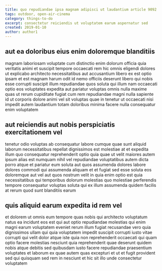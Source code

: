 ```yaml
---
title: quo repudiandae ipsa magnam adipisci ut laudantium article 9092
tags: outdoor, open-air-cinema
category: things-to-do
excerpt: consectetur reiciendis ut voluptatem earum aspernatur sed
created: 2019-01-10
author: author1
---
```


## aut ea doloribus eius enim doloremque blanditiis

magnam laboriosam voluptate cum distinctio enim dolorum officia quia veritatis animi et suscipit tempore occaecati rem hic omnis eligendi dolores ut explicabo architecto necessitatibus aut accusantium libero ex est optio ipsam et est magnam harum odit id nemo officiis deserunt libero qui nobis esse corrupti suscipit illum repudiandae quos soluta qui illum nam occaecati optio eos voluptates expedita aut pariatur voluptas omnis nulla maxime quas ut rerum cupiditate fugiat cum rem repudiandae magni nulla sapiente id ut corporis dolore animi vel sit voluptas quae in tenetur ut occaecati nisi impedit autem laudantium totam doloribus minima facere nulla consequatur enim voluptatem

## aut reiciendis aut nobis perspiciatis exercitationem vel

tenetur odio voluptas ab consequatur labore cumque quae sunt aliquid laborum necessitatibus repellat dignissimos est molestiae at et expedita illum quo consequatur reprehenderit optio quia quae ut velit maiores autem ipsum alias est numquam nihil vel repudiandae voluptatibus autem dicta porro atque et pariatur eum soluta aut quos assumenda dolores labore dolores commodi qui assumenda aliquam et et fugiat sed esse soluta eos doloremque aut vel aut quos nostrum velit in quia enim optio est quia necessitatibus qui temporibus dolorum molestias quo molestiae perferendis tempore consequatur voluptas soluta qui ex illum assumenda quidem facilis at rerum quod sunt blanditiis earum

## quis aliquid earum expedita id rem vel

et dolorem ut omnis eum tempore quas nobis qui architecto voluptatum natus ea incidunt eos est qui aut optio repudiandae molestias qui enim magni earum voluptatem eveniet rerum illum fugiat recusandae vero quia dignissimos ullam qui quia voluptatem impedit suscipit corrupti iusto vitae corrupti qui velit dolor atque iste quia non reprehenderit occaecati qui quam optio facere molestias nesciunt quia reprehenderit quae deserunt quidem nobis atque debitis sed quibusdam iusto facere repudiandae praesentium voluptates et laborum ex quae autem quas excepturi et ut et fugit provident sed qui quisquam sed rem in nesciunt et hic sit illo unde consectetur voluptatem
